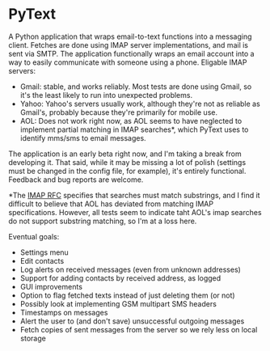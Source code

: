 PyText
======

A Python application that wraps email-to-text functions into a messaging client. Fetches are done using IMAP server implementations, and mail is sent via SMTP. The application functionally wraps an email account into a way to easily communicate with someone using a phone. Eligable IMAP servers:

 - Gmail: stable, and works reliably. Most tests are done using Gmail, so it's the least likely to run into unexpected problems.
 - Yahoo: Yahoo's servers usually work, although they're not as reliable as Gmail's, probably because they're primarily for mobile use.
 - AOL: Does not work right now, as AOL seems to have neglected to implement partial matching in IMAP searches*, which PyText uses to identify mms/sms to email messages.


The application is an early beta right now, and I'm taking a break from developing it. That said, while it may be missing a lot of polish (settings must be changed in the config file, for example), it's entirely functional. Feedback and bug reports are welcome.

*The [IMAP RFC](http://tools.ietf.org/html/rfc3501#section-6.4.4) specifies that searches must match substrings, and I find it difficult to believe that AOL has deviated from matching IMAP specifications. However, all tests seem to indicate taht AOL's imap searches do not support substring matching, so I'm at a loss here.

Eventual goals:

 - Settings menu
 - Edit contacts
 - Log alerts on received messages (even from unknown addresses)
 - Support for adding contacts by received address, as logged
 - GUI improvements
 - Option to flag fetched texts instead of just deleting them (or not)
 - Possibly look at implementing GSM multipart SMS headers
 - Timestamps on messages
 - Alert the user to (and don't save) unsuccessful outgoing messages
 - Fetch copies of sent messages from the server so we rely less on local storage